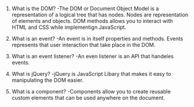 1. What is the DOM?
    -The DOM or Document Object Model is a representation of a logical tree that has nodes. Nodes are representation of elements and objects. DOM methods allows you to interact with HTML and CSS while implementign JavaScript.  

2. What is an event?
    -An event is in itself properties and methods. Events represents that user interaction that take place in the DOM.

3. What is an event listener?
    -An even listener is an API that handeles events.

4. What is jQuery?
    -jQuery is JavaScript Libary that makes it easy to manipulating the DOM easier.

5. What is a component?
    -Components allow you to create reusable custom elements that can be used anywhere on the document.